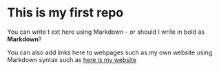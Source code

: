 # This is my first repo

You can write t ext here using Markdown - or should I write in bold as **Markdown**?

You can also add links here to webpages such as my own website using Markdown syntax such as [here is my website](https://github.com/git-guides/git-commit)
